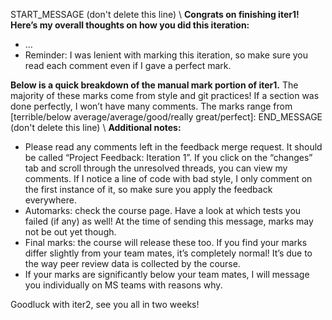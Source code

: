 START_MESSAGE (don't delete this line) \ 
**Congrats on finishing iter1! Here’s my overall thoughts on how you did this iteration:**
- ...
- Reminder: I was lenient with marking this iteration, so make sure you read each comment even if I gave a perfect mark.

**Below is a quick breakdown of the manual mark portion of iter1.** The majority of these marks come from style and git practices! If a section was done perfectly, I won’t have many comments. The marks range from [terrible/below average/average/good/really great/perfect]:
END_MESSAGE (don't delete this line) \ 
**Additional notes:**
- Please read any comments left in the feedback merge request. It should be called “Project Feedback: Iteration 1”. If you click on the “changes” tab and scroll through the unresolved threads, you can view my comments. If I notice a line of code with bad style, I only comment on the first instance of it, so make sure you apply the feedback everywhere.
- Automarks: check the course page. Have a look at which tests you failed (if any) as well! At the time of sending this message, marks may not be out yet though. 
- Final marks: the course will release these too. If you find your marks differ slightly from your team mates, it’s completely normal! It’s due to the way peer review data is collected by the course.
- If your marks are significantly below your team mates, I will message you individually on MS teams with reasons why.

Goodluck with iter2, see you all in two weeks!